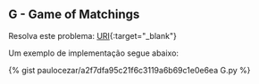 
## G - Game of Matchings

Resolva este problema:
[URI][uri-2350]{:target="_blank"}

Um exemplo de implementação segue abaixo:

{% gist paulocezar/a2f7dfa95c21f6c3119a6b69c1e0e6ea G.py %}

[uri-2350]:     https://www.urionlinejudge.com.br/judge/pt/problems/view/2350



